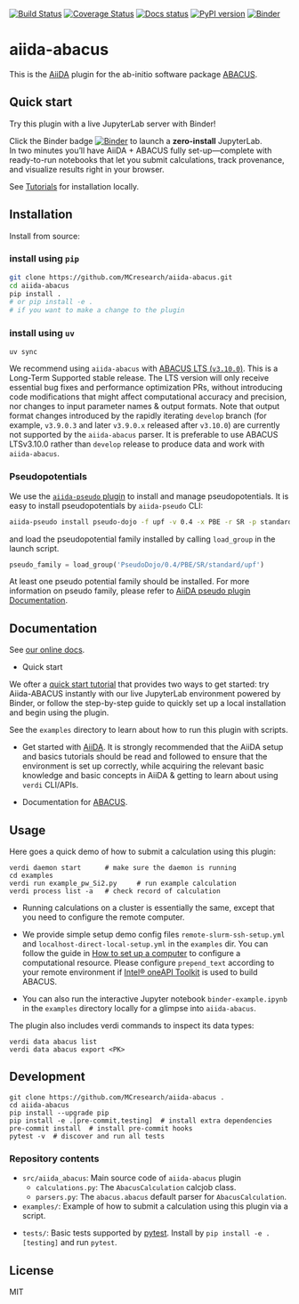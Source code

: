 [![Build Status][ci-badge]][ci-link]
[![Coverage Status][cov-badge]][cov-link]
[![Docs status][docs-badge]][docs-link]
[![PyPI version][pypi-badge]][pypi-link]
[![Binder][binder-badge]][binder-link]

# aiida-abacus

This is the [AiiDA](https://www.aiida.net/) plugin for the ab-initio software package [ABACUS](https://abacus.ustc.edu.cn/main.htm).

## Quick start

Try this plugin with a live JupyterLab server with Binder!

Click the Binder badge [![Binder][binder-badge]][binder-link] to launch a **zero-install** JupyterLab.  
In two minutes you’ll have AiiDA + ABACUS fully set-up—complete with ready-to-run notebooks that let you submit calculations, track provenance, and visualize results right in your browser.

See [Tutorials](https://aiida-abacus.readthedocs.io/en/latest/tutorials/index.html) for installation locally.

## Installation

<!-- Install using pip:

```shell
pip install aiida-abacus
``` -->

Install from source:
### install using `pip`
```bash
git clone https://github.com/MCresearch/aiida-abacus.git
cd aiida-abacus
pip install .
# or pip install -e .
# if you want to make a change to the plugin
```
### install using `uv`
```bash
uv sync
```

We recommend using `aiida-abacus` with [ABACUS LTS (`v3.10.0`)](https://github.com/deepmodeling/abacus-develop/releases/tag/LTSv3.10.0).
This is a Long-Term Supported stable release. The LTS version will only receive essential bug fixes and performance optimization PRs, without introducing code modifications that might affect computational accuracy and precision, nor changes to input parameter names & output formats.
Note that output format changes introduced by the rapidly iterating `develop` branch (for example, `v3.9.0.3` and later `v3.9.0.x` released after `v3.10.0`) are currently not supported by the `aiida-abacus` parser. It is preferable to use ABACUS LTSv3.10.0 rather than `develop` release to produce data and work with `aiida-abacus`.



### Pseudopotentials
We use the [`aiida-pseudo` plugin](https://pypi.org/project/aiida-pseudo/) to install and manage pseudopotentials.
It is easy to install pseudopotentials by `aiida-pseudo` CLI:
```bash
aiida-pseudo install pseudo-dojo -f upf -v 0.4 -x PBE -r SR -p standard 
```
and load the pseudopotential family installed by calling
`load_group` in the launch script.
```py
pseudo_family = load_group('PseudoDojo/0.4/PBE/SR/standard/upf')
```

At least one pseudo potential family should be installed. For more information on pseudo family, please refer to [AiiDA pseudo plugin Documentation](https://aiida-pseudo.readthedocs.io/en/latest/).

## Documentation

See [our online docs](https://aiida-abacus.readthedocs.io/).

- Quick start

We ofter a [quick start tutorial](https://aiida-abacus.readthedocs.io/en/latest/tutorials/index.html) that provides two ways to get started: try Aiida-ABACUS instantly with our live JupyterLab environment powered by Binder, or follow the step-by-step guide to quickly set up a local installation and begin using the plugin.

See the `examples` directory to learn about how to run this plugin with scripts.

- Get started with [AiiDA](https://aiida-tutorials.readthedocs.io/en/latest/sections/getting_started/index.html). It is strongly recommended that the AiiDA setup and basics tutorials should be read and followed to ensure that the environment is set up correctly, while acquiring the relevant basic knowledge and basic concepts in AiiDA & getting to learn about using `verdi` CLI/APIs.

- Documentation for [ABACUS](https://abacus.deepmodeling.com/en/latest/index.html).


## Usage

Here goes a quick demo of how to submit a calculation using this plugin:
```shell
verdi daemon start      # make sure the daemon is running
cd examples
verdi run example_pw_Si2.py     # run example calculation
verdi process list -a   # check record of calculation
```
* Running calculations on a cluster is essentially the same, except that you need to configure the remote computer.
- We provide simple setup demo config files `remote-slurm-ssh-setup.yml` and `localhost-direct-local-setup.yml` in the `examples` dir. You can follow the guide in [How to set up a computer](https://aiida.readthedocs.io/projects/aiida-core/en/latest/howto/run_codes.html#how-to-set-up-a-computer) to configure a computational resource. Please configure `prepend_text` according to your remote environment if [Intel® oneAPI Toolkit](https://www.intel.com/content/www/us/en/developer/tools/oneapi/toolkits.html) is used to build ABACUS.

- You can also run the interactive Jupyter notebook `binder-example.ipynb` in the `examples` directory locally for a glimpse into `aiida-abacus`.

The plugin also includes verdi commands to inspect its data types:
```shell
verdi data abacus list
verdi data abacus export <PK>
```

## Development

```shell
git clone https://github.com/MCresearch/aiida-abacus .
cd aiida-abacus
pip install --upgrade pip
pip install -e .[pre-commit,testing]  # install extra dependencies
pre-commit install  # install pre-commit hooks
pytest -v  # discover and run all tests
```

### Repository contents

- `src/aiida_abacus`: Main source code of `aiida-abacus` plugin
    - `calculations.py`: The `AbacusCalculation` calcjob class.
    - `parsers.py`: The `abacus.abacus` default parser for `AbacusCalculation`.
- `examples/`: Example of how to submit a calculation using this plugin via a script.
<!-- See [Features](#features) for details. -->
- `tests/`: Basic tests supported by [pytest](https://docs.pytest.org/en/latest/). Install by `pip install -e .[testing]` and run `pytest`.

<!-- See the [developer guide](http://aiida-abacus.readthedocs.io/en/latest/developer_guide/index.html) for more information. -->

<!-- ## Features -->


## License

MIT


[ci-badge]: https://github.com/MCresearch/aiida-abacus/workflows/ci/badge.svg?branch=master
[ci-link]: https://github.com/MCresearch/aiida-abacus/actions
[cov-badge]: https://coveralls.io/repos/github/MCresearch/aiida-abacus/badge.svg?branch=master
[cov-link]: https://coveralls.io/github/MCresearch/aiida-abacus?branch=master
[docs-badge]: https://readthedocs.org/projects/aiida-abacus/badge
[docs-link]: http://aiida-abacus.readthedocs.io/
[pypi-badge]: https://badge.fury.io/py/aiida-abacus.svg
[pypi-link]: https://badge.fury.io/py/aiida-abacus
[binder-badge]: https://mybinder.org/badge_logo.svg
[binder-link]: https://mybinder.org/v2/gh/MCresearch/aiida-abacus/HEAD?urlpath=%2Fdoc%2Ftree%2Fexamples%2Fbinder-example.ipynb
